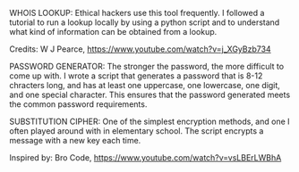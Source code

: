 WHOIS LOOKUP: Ethical hackers use this tool frequently. I followed a tutorial to run a lookup locally by using a python script and to understand what kind of information can be obtained from a lookup.

Credits: W J Pearce, https://www.youtube.com/watch?v=j_XGyBzb734


PASSWORD GENERATOR: The stronger the password, the more difficult to come up with. I wrote a script that generates a password that is 8-12 chracters long, and has at least one uppercase, one lowercase, one digit, and one special character. This ensures that the password generated meets the common password requirements.


SUBSTITUTION CIPHER: One of the simplest encryption methods, and one I often played around with in elementary school. The script encrypts a message with a new key each time.

Inspired by: Bro Code, https://www.youtube.com/watch?v=vsLBErLWBhA
